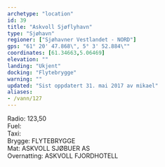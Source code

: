 ```yaml
---
archetype: "location"
id: 39
title: "Askvoll Sjøflyhavn"
type: "Sjøhavn"
regioner: ["Sjøhavner Vestlandet - NORD"]
gps: "61° 20' 47.868\", 5° 3' 52.884\""
coordinates: [61.34663,5.06469]
elevation: ""
landing: "Ukjent"
docking: "Flytebrygge"
warning: ""
updated: "Sist oppdatert 31. mai 2017 av mikael"
aliases:
- /vann/127
---
```


Radio:  123,50\
Fuel:\
Taxi:\
Brygge: FLYTEBRYGGE\
Mat: ASKVOLL  SJØBUER AS\
Overnatting: ASKVOLL FJORDHOTELL
